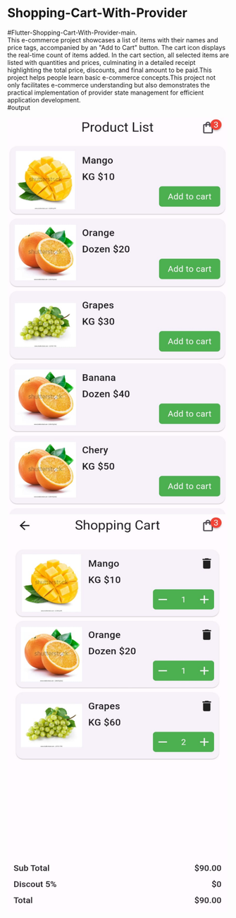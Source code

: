 # Shopping-Cart-With-Provider
#Flutter-Shopping-Cart-With-Provider-main.<br>
This e-commerce project showcases a list of items with their names and price tags, accompanied by an "Add to Cart" button. The cart icon displays the real-time count of items added. In the cart section, all selected items are listed with quantities and prices, culminating in a detailed receipt highlighting the total price, discounts, and final amount to be paid.This project helps people learn basic e-commerce concepts.This project not only facilitates e-commerce understanding but also demonstrates the practical implementation of provider state management for efficient application development.<br>
#output



<img src="https://github.com/TalhaAbbas-code/Shopping-Cart-With-Provider/blob/main/2455e948-8568-40d2-bfd0-b1a857fb94d5.jpg?raw=true"  width="500" height="900">

<img src="https://github.com/TalhaAbbas-code/Shopping-Cart-With-Provider/blob/main/9edadb5d-8d49-43a5-b715-9e7d06c7c8f3.jpg?raw=true"  width="500" height="900">

